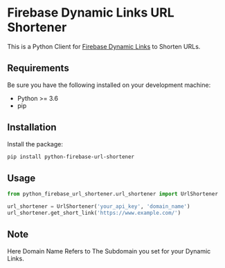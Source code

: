 # Firebase Dynamic Links URL Shortener 

This is a Python Client for [Firebase Dynamic Links](https://firebase.google.com/docs/dynamic-links/) to Shorten URLs.

## Requirements

Be sure you have the following installed on your development machine:

+ Python >= 3.6
+ pip

## Installation

Install the package:

```bash
pip install python-firebase-url-shortener
```

## Usage

```python
from python_firebase_url_shortener.url_shortener import UrlShortener

url_shortener = UrlShortener('your_api_key', 'domain_name')
url_shortener.get_short_link('https://www.example.com/')
```

## Note
Here Domain Name Refers to The Subdomain you set for your Dynamic Links.